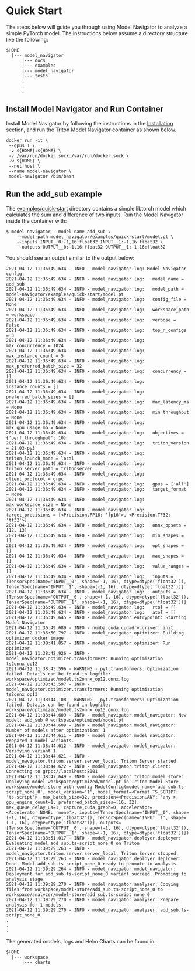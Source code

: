 <!--
Copyright (c) 2021, NVIDIA CORPORATION. All rights reserved.

Licensed under the Apache License, Version 2.0 (the "License");
you may not use this file except in compliance with the License.
You may obtain a copy of the License at

    http://www.apache.org/licenses/LICENSE-2.0

Unless required by applicable law or agreed to in writing, software
distributed under the License is distributed on an "AS IS" BASIS,
WITHOUT WARRANTIES OR CONDITIONS OF ANY KIND, either express or implied.
See the License for the specific language governing permissions and
limitations under the License.
-->
# Quick Start

The steps below will guide you through using Model Navigator to analyze a simple PyTorch model. The instructions below assume a directory structure like the
following:

```
$HOME
  |--- model_navigator
      |--- docs
      |--- examples
      |--- model_navigator
      |--- tests
      .
      .
      .
```

## Install Model Navigator and Run Container

Install Model Navigator by following the instructions in
the [Installation](installation.md)
section, and run the Triton Model Navigator container as shown below.

```shell
docker run -it \
 --gpus 1 \
 -v ${HOME}:${HOME} \
 -v /var/run/docker.sock:/var/run/docker.sock \
 -w ${HOME} \
 --net host \
 --name model-navigator \
 model-navigator /bin/bash
```

## Run the add_sub example

The [examples/quick-start](../examples/quick-start) directory contains a simple libtorch model which calculates the sum and difference of two inputs. Run the Model Navigator inside the container with:

```shell
$ model-navigator --model-name add_sub \
    --model-path model_navigator/examples/quick-start/model.pt \
    --inputs INPUT__0:-1,16:float32 INPUT__1:-1,16:float32 \
    --outputs OUTPUT__0:-1,16:float32 OUTPUT__1:-1,16:float32
```

You should see an output similar to the output below:
```
2021-04-12 11:36:49,634 - INFO - model_navigator.log: Model Navigator config:
2021-04-12 11:36:49,634 - INFO - model_navigator.log: 	model_name = add_sub
2021-04-12 11:36:49,634 - INFO - model_navigator.log: 	model_path = model-navigator/examples/quick-start/model.pt
2021-04-12 11:36:49,634 - INFO - model_navigator.log: 	config_file = None
2021-04-12 11:36:49,634 - INFO - model_navigator.log: 	workspace_path = workspace
2021-04-12 11:36:49,634 - INFO - model_navigator.log: 	verbose = False
2021-04-12 11:36:49,634 - INFO - model_navigator.log: 	top_n_configs = 3
2021-04-12 11:36:49,634 - INFO - model_navigator.log: 	max_concurrency = 1024
2021-04-12 11:36:49,634 - INFO - model_navigator.log: 	max_instance_count = 5
2021-04-12 11:36:49,634 - INFO - model_navigator.log: 	max_preferred_batch_size = 32
2021-04-12 11:36:49,634 - INFO - model_navigator.log: 	concurrency = []
2021-04-12 11:36:49,634 - INFO - model_navigator.log: 	instance_counts = []
2021-04-12 11:36:49,634 - INFO - model_navigator.log: 	preferred_batch_sizes = []
2021-04-12 11:36:49,634 - INFO - model_navigator.log: 	max_latency_ms = None
2021-04-12 11:36:49,634 - INFO - model_navigator.log: 	min_throughput = None
2021-04-12 11:36:49,634 - INFO - model_navigator.log: 	max_gpu_usage_mb = None
2021-04-12 11:36:49,634 - INFO - model_navigator.log: 	objectives = {'perf_throughput': 10}
2021-04-12 11:36:49,634 - INFO - model_navigator.log: 	triton_version = 21.03-py3
2021-04-12 11:36:49,634 - INFO - model_navigator.log: 	triton_launch_mode = local
2021-04-12 11:36:49,634 - INFO - model_navigator.log: 	triton_server_path = tritonserver
2021-04-12 11:36:49,634 - INFO - model_navigator.log: 	client_protocol = grpc
2021-04-12 11:36:49,634 - INFO - model_navigator.log: 	gpus = ['all']
2021-04-12 11:36:49,634 - INFO - model_navigator.log: 	target_format = None
2021-04-12 11:36:49,634 - INFO - model_navigator.log: 	max_workspace_size = None
2021-04-12 11:36:49,634 - INFO - model_navigator.log: 	target_precisions = [<Precision.FP16: 'fp16'>, <Precision.TF32: 'tf32'>]
2021-04-12 11:36:49,634 - INFO - model_navigator.log: 	onnx_opsets = [12, 13]
2021-04-12 11:36:49,634 - INFO - model_navigator.log: 	min_shapes = []
2021-04-12 11:36:49,634 - INFO - model_navigator.log: 	opt_shapes = []
2021-04-12 11:36:49,634 - INFO - model_navigator.log: 	max_shapes = []
2021-04-12 11:36:49,634 - INFO - model_navigator.log: 	value_ranges = []
2021-04-12 11:36:49,634 - INFO - model_navigator.log: 	inputs = [TensorSpec(name='INPUT__0', shape=(-1, 16), dtype=dtype('float32')), TensorSpec(name='INPUT__1', shape=(-1, 16), dtype=dtype('float32'))]
2021-04-12 11:36:49,634 - INFO - model_navigator.log: 	outputs = [TensorSpec(name='OUTPUT__0', shape=(-1, 16), dtype=dtype('float32')), TensorSpec(name='OUTPUT__1', shape=(-1, 16), dtype=dtype('float32'))]
2021-04-12 11:36:49,634 - INFO - model_navigator.log: 	rtol = []
2021-04-12 11:36:49,634 - INFO - model_navigator.log: 	atol = []
2021-04-12 11:36:49,645 - INFO - model_navigator.entrypoint: Starting Model Navigator
2021-04-12 11:36:49,689 - INFO - numba.cuda.cudadrv.driver: init
2021-04-12 11:36:50,797 - INFO - model_navigator.optimizer: Building optimizer docker image
2021-04-12 11:38:41,857 - INFO - model_navigator.optimizer: Run optimizer
2021-04-12 11:38:42,926 - INFO - model_navigator.optimizer.transformers: Running optimization ts2onnx_op12
2021-04-12 11:38:43,596 - WARNING - pyt.transformers: Optimization failed. Details can be found in logfile: workspace/optimized/model.ts2onnx_op12.onnx.log
2021-04-12 11:38:43,597 - INFO - model_navigator.optimizer.transformers: Running optimization ts2onnx_op13
2021-04-12 11:38:44,108 - WARNING - pyt.transformers: Optimization failed. Details can be found in logfile: workspace/optimized/model.ts2onnx_op13.onnx.log
2021-04-12 11:38:44,609 - INFO - model_navigator.model_navigator: New model: add_sub @ workspace/optimized/model.pt
2021-04-12 11:38:44,609 - INFO - model_navigator.model_navigator: Number of models after optimization: 1
2021-04-12 11:38:44,611 - INFO - model_navigator.model_navigator: Prepared 1 model variants.
2021-04-12 11:38:44,612 - INFO - model_navigator.model_navigator: Verifying variant 1
2021-04-12 11:38:44,621 - INFO - model_navigator.triton.server.server_local: Triton Server started.
2021-04-12 11:38:44,622 - INFO - model_navigator.triton.client: Connecting to grpc://localhost:8001
2021-04-12 11:38:47,649 - INFO - model_navigator.triton.model_store: Deploying model workspace/optimized/model.pt in Triton Model Store workspace/model-store with config ModelConfig(model_name='add_sub.ts-script_none_0', model_version='1', model_format=<Format.TS_SCRIPT: 'ts-script'>, max_batch_size=32, precision=<Precision.ANY: 'any'>, gpu_engine_count=1, preferred_batch_sizes=[16, 32], max_queue_delay_us=1, capture_cuda_graph=0, accelerator=<Accelerator.NONE: 'none'>, inputs=[TensorSpec(name='INPUT__0', shape=(-1, 16), dtype=dtype('float32')), TensorSpec(name='INPUT__1', shape=(-1, 16), dtype=dtype('float32'))], outputs=[TensorSpec(name='OUTPUT__0', shape=(-1, 16), dtype=dtype('float32')), TensorSpec(name='OUTPUT__1', shape=(-1, 16), dtype=dtype('float32'))])
2021-04-12 11:38:51,017 - INFO - model_navigator.deployer.deployer: Evaluating model add_sub.ts-script_none_0 on Triton
2021-04-12 11:39:29,263 - INFO - model_navigator.triton.server.server_local: Triton Server stopped.
2021-04-12 11:39:29,263 - INFO - model_navigator.deployer.deployer: Done. Model add_sub.ts-script_none_0 ready to promote to analysis.
2021-04-12 11:39:29,264 - INFO - model_navigator.model_navigator: Deployment for add_sub.ts-script_none_0 variant succeed. Promoting to analysis stage.
2021-04-12 11:39:29,270 - INFO - model_navigator.analyzer: Copying files from workspace/model-store/add_sub.ts-script_none_0 to workspace/analyzer/model-store/add_sub.ts-script_none_0
2021-04-12 11:39:29,270 - INFO - model_navigator.analyzer: Prepare analysis for 1 models:
2021-04-12 11:39:29,270 - INFO - model_navigator.analyzer: add_sub.ts-script_none_0
.
.
.
```

The generated models, logs and Helm Charts can be found in:
```
$HOME
  |--- workspace
      |--- charts
```
